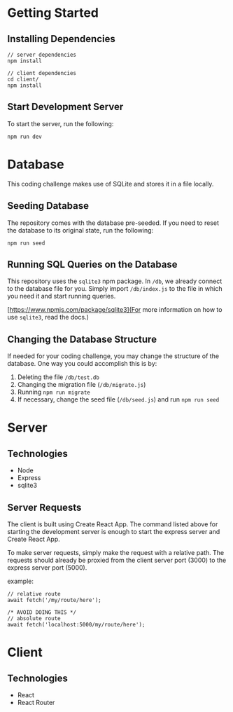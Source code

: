 # Getting Started
## Installing Dependencies
```
// server dependencies
npm install
```
```
// client dependencies
cd client/
npm install
```

## Start Development Server
To start the server, run the following:
```
npm run dev
```

# Database
This coding challenge makes use of SQLite and stores it in a file locally.

## Seeding Database
The repository comes with the database pre-seeded. If you need to reset the database to its original state, run the following:
```
npm run seed
```

## Running SQL Queries on the Database
This repository uses the `sqlite3` npm package. In `/db`, we already connect to the database file for you. Simply import `/db/index.js` to the file in which you need it and start running queries.

[https://www.npmjs.com/package/sqlite3](For more information on how to use `sqlite3`, read the docs.)

## Changing the Database Structure
If needed for your coding challenge, you may change the structure of the database. One way you could accomplish this is by:

1. Deleting the file `/db/test.db`
2. Changing the migration file (`/db/migrate.js`)
3. Running `npm run migrate`
4. If necessary, change the seed file (`/db/seed.js`) and run `npm run seed`

# Server
## Technologies
* Node
* Express
* sqlite3
## Server Requests
The client is built using Create React App. The command listed above for starting the development server is enough to start the express server and Create React App. 

To make server requests, simply make the request with a relative path. The requests should already be proxied from the client server port (3000) to the express server port (5000).

example:
```
// relative route
await fetch('/my/route/here');

/* AVOID DOING THIS */
// absolute route 
await fetch('localhost:5000/my/route/here');
```

# Client
## Technologies
* React
* React Router
